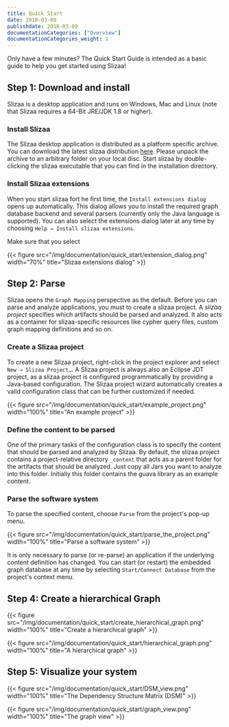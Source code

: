 ```yaml
---
title: Quick Start
date: 2018-03-09
publishdate: 2018-03-09
documentationCategories: ["Overview"]
documentationCategories_weight: 1
---
```


Only have a few minutes? The Quick Start Guide is intended as a basic guide to help you get started using Slizaa!<!--more--> 

## Step 1: Download and install

Slizaa is a desktop application and runs on Windows, Mac and Linux (note that Slizaa requires a 64-Bit JRE/JDK 1.8 or higher).

### Install Slizaa
The Slizaa desktop application is distributed as a platform specific archive. You can download the latest slizaa distribution [here](/download/). Please unpack the archive to an arbitrary folder on your local disc. Start slizaa by double-clicking the slizaa executable that you can find in the installation directory.

### Install Slizaa extensions
When you start slizaa fort he first time, the `Install extensions dialog` opens up automatically. This dialog allows you to install the required graph database backend and several parsers (currently only the Java language is supported). You can also select the extensions dialog later at any time by choosing `Help → Install slizaa extensions`.

Make sure that you select 

{{< figure src="/img/documentation/quick_start/extension_dialog.png" width="70%" title="Slizaa extensions dialog" >}}

## Step 2: Parse  

Slizaa opens the `Graph Mapping` perspective as the default. Before you can parse and analyze applications, you must to create a slizaa project. A *slizaa project* specifies which artifacts should be parsed and analyzed. It also acts as a container for slizaa-specific resources like cypher query files, custom graph mapping definitions and so on.

### Create a Slizaa project
To create a new Slizaa project, right-click in the project explorer and select `New → Slizaa Project…`. A Slizaa project is always also an Eclipse JDT project, as a slizaa project is configured programmatically by providing a Java-based configuration. The Slizaa project wizard automatically creates a valid configuration class that can be further customized if needed.

{{< figure src="/img/documentation/quick_start/example_project.png" width="100%" title="An example project" >}}

### Define the content to be parsed
One of the primary tasks of the configuration class is to specify the content that should be parsed and analyzed by Slizaa. By default, the slizaa project contains a project-relative directory `_content` that acts as a parent folder for the artifacts that should be analyzed. Just copy all Jars you want to analyze into this folder. Initially this folder contains the guava library as an example content. 

### Parse the software system
To parse the specified content, choose `Parse` from the project's pop-up menu.

{{< figure src="/img/documentation/quick_start/parse_the_project.png" width="100%" title="Parse a software system" >}}

It is only necessary to parse (or re-parse) an application if the underlying content definition has changed. You can start (or restart) the embedded graph database at any time by selecting `Start/Connect Database` from the project's context menu. 

## Step 4: Create a hierarchical Graph

{{< figure src="/img/documentation/quick_start/create_hierarchical_graph.png" width="100%" title="Create a hierarchical graph" >}}

{{< figure src="/img/documentation/quick_start/hierarchical_graph.png" width="100%" title="A hierarchical graph" >}}

## Step 5: Visualize your system 
{{< figure src="/img/documentation/quick_start/DSM_view.png" width="100%" title="The Dependency Structure Matrix (DSM)" >}}

{{< figure src="/img/documentation/quick_start/graph_view.png" width="100%" title="The graph view" >}}
